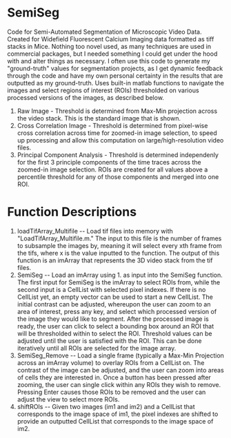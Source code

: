 # SemiSeg
Code for Semi-Automated Segmentation of Microscopic Video Data.  Created for Widefield Fluorescent Calcium Imaging data formatted as tiff stacks in Mice.  Nothing too novel used, as many techniques are used in commercial packages, but I needed something I could get under the hood with and alter things as necessary. I often use this code to generate my "ground-truth" values for segmentation projects, as I get dynamic feedback through the code and have my own personal certainty in the results that are outputted as my ground-truth. Uses built-in matlab functions to navigate the images and select regions of interest (ROIs) thresholded on various processed versions of the images, as described below.

1.  Raw Image - Threshold is determined from Max-Min projection across the video stack. This is the standard image that is shown.
2.  Cross Correlation Image - Threshold is determined from pixel-wise cross correlation across time for zoomed-in image selection, to speed up processing and allow this computation on large/high-resolution video files.
3.  Principal Component Analysis - Threshold is determined independenly for the first 3 principle components of the time traces across the zoomed-in image selection. ROIs are created for all values above a percentile threshold for any of those components and merged into one ROI.

# Function Descriptions
1.  loadTifArray_Multifile -- Load tif files into memory with "LoadTifArray_Multifile.m."  The input to this file is the number of frames to subsample the images by, meaning it will select every xth frame from the tifs, where x is the value inputted to the function.  The output of this function is an imArray that represents the 3D video stack from the tif files.
2.  SemiSeg -- Load an imArray using 1. as input into the SemiSeg function.  The first input for SemiSeg is the imArray to select ROIs from, while the second input is a CellList with selected pixel indexes.  If there is no CellList yet, an empty vector can be used to start a new CellList.  The initial contrast can be adjusted, whereupon the user can zoom to an area of interest, press any key, and select which processed version of the image they would like to segment.  After the processed image is ready, the user can click to select a bounding box around an ROI that will be thresholded within to select the ROI.  Threshold values can be adjusted until the user is satisfied with the ROI.  This can be done iteratively until all ROIs are selected for the image array.
3.  SemiSeg_Remove -- Load a single frame (typically a Max-Min Projection across an imArray volume) to overlay ROIs from a CellList on.  The contrast of the image can be adjusted, and the user can zoom into areas of cells they are interested in.  Once a button has been pressed after zooming, the user can single click within any ROIs they wish to remove.  Pressing Enter causes those ROIs to be removed and the user can adjust the view to select more ROIs.
4.  shiftROIs -- Given two images (im1 and im2) and a CellList that corresponds to the image space of im1, the pixel indexes are shifted to provide an outputted CellList that corresponds to the image space of im2.
